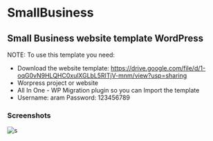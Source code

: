 # SmallBusiness
## Small Business website template WordPress
NOTE: To use this template you need: 
- Download the website template: https://drive.google.com/file/d/1-oqG0vN9HLQHC0xulXGLbL5RlTjV-mnm/view?usp=sharing
- Worpress project or website
- All In One - WP Migration plugin so you can Import the template
- Username: aram Password: 123456789
### Screenshots
![s](https://github.com/Aldarraji/SmallBusiness/screenshot.png)
